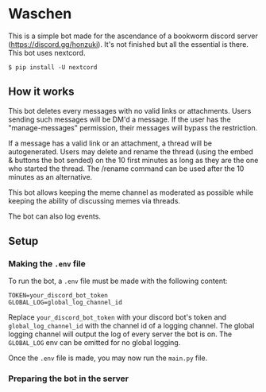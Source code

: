# Waschen

This is a simple bot made for the ascendance of a bookworm discord server (https://discord.gg/honzuki).
It's not finished but all the essential is there.
This bot uses nextcord.

```
$ pip install -U nextcord
```

## How it works

This bot deletes every messages with no valid links or attachments. Users sending such messages will be DM'd a message.
If the user has the "manage-messages" permission, their messages will bypass the restriction.

If a message has a valid link or an attachment, a thread will be autogenerated.
Users may delete and rename the thread (using the embed & buttons the bot sended) on the 10 first minutes as long as they are the one who started the thread.
The /rename command can be used after the 10 minutes as an alternative.

This bot allows keeping the meme channel as moderated as possible while keeping the ability of discussing memes via threads.

The bot can also log events.

## Setup

### Making the `.env` file

To run the bot, a `.env` file must be made with the following content:

```
TOKEN=your_discord_bot_token
GLOBAL_LOG=global_log_channel_id
```

Replace `your_discord_bot_token` with your discord bot's token and `global_log_channel_id` with the channel id of a logging channel. The global logging channel will output the log of every server the bot is on. The `GLOBAL_LOG` env can be omitted for no global logging.

Once the `.env` file is made, you may now run the `main.py` file.

### Preparing the bot in the server

